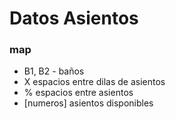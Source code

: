# Datos Asientos

### map

- B1, B2 - baños
- X espacios entre dilas de asientos
- % espacios entre asientos
- [numeros] asientos disponibles
